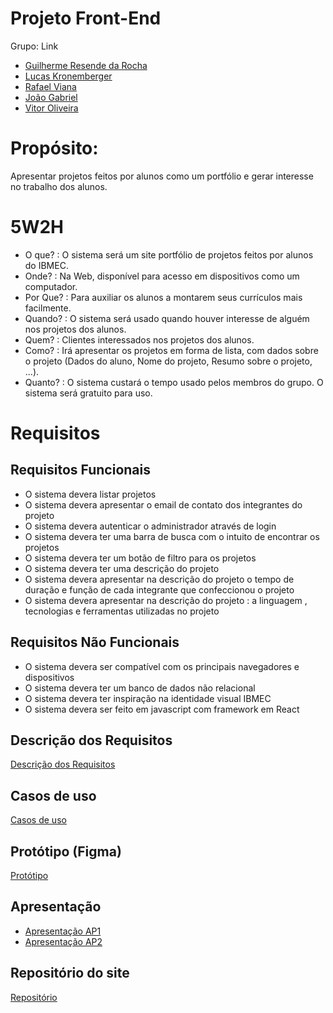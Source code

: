 # Projeto Front-End

Grupo: Link
- [Guilherme Resende da Rocha](https://github.com/Guilherme0Rocha/react-base-project)
- [Lucas Kronemberger](https://github.com/LucasKronemberger/react-base-aula)
- [Rafael Viana](https://github.com/vianaR25/react-base-project)
- [João Gabriel](https://github.com/jmeirelles02/react-base-project)
- [Vitor Oliveira](https://github.com/VitorOsouza02/react-base-project)

# Propósito:
Apresentar projetos feitos por alunos como um portfólio e gerar interesse no trabalho dos alunos.

# 5W2H

- O que? : O sistema será um site portfólio de projetos feitos por alunos do IBMEC.
- Onde? : Na Web, disponível para acesso em dispositivos como um computador.
- Por Que? : Para auxiliar os alunos a montarem seus currículos mais facilmente.
- Quando? : O sistema será usado quando houver interesse de alguém nos projetos dos alunos.
- Quem? : Clientes interessados nos projetos dos alunos.
- Como? : Irá apresentar os projetos em forma de lista, com dados sobre o projeto (Dados do aluno, Nome do projeto, Resumo sobre o projeto, ...).
- Quanto? : O sistema custará o tempo usado pelos membros do grupo. O sistema será gratuito para uso.

# Requisitos

## Requisitos Funcionais
- O sistema devera listar projetos
- O sistema devera apresentar o email de contato dos integrantes do projeto
- O sistema devera autenticar  o administrador através de login
- O sistema devera ter uma barra de busca com o intuito de encontrar os projetos
- O sistema devera ter um botão de filtro para os projetos 
- O sistema devera ter uma descrição do projeto
- O sistema devera apresentar na descrição do projeto o tempo de duração e função de cada integrante que confeccionou o projeto
- O sistema devera apresentar na descrição do projeto : a linguagem , tecnologias e ferramentas utilizadas no projeto


## Requisitos Não Funcionais
- O sistema devera ser compatível com os principais navegadores e dispositivos 
- O sistema devera ter um banco de dados não relacional 
- O sistema devera ter inspiração na identidade visual IBMEC
- O sistema devera ser feito em javascript com framework em React


## Descrição dos Requisitos
[Descrição dos Requisitos](https://github.com/Guilherme0Rocha/Projeto-Front-End/blob/main/descricao_requisitos.md)

## Casos de uso
[Casos de uso](https://github.com/Guilherme0Rocha/Projeto-Front-End/blob/main/casodeuso.md)

## Protótipo (Figma)
[Protótipo](https://www.figma.com/proto/LWHGqWtwT8wYM3HgoK3fej/Protótipo?node-id=1-8&node-type=canvas&t=jgKGT6hTH0gpS7hL-0&scaling=contain&content-scaling=responsive&page-id=0%3A1&starting-point-node-id=1%3A8)

## Apresentação
- [Apresentação AP1](https://github.com/Guilherme0Rocha/Projeto-Front-End/blob/main/p1-apresenta%C3%A7%C3%A3o-primeira-parte-projeto.pdf)
- [Apresentação AP2](https://www.canva.com/design/DAGWeKRt-s0/vY3jdaV8_LOa_ipNfi2STQ/edit?utm_content=DAGWeKRt-s0&utm_campaign=designshare&utm_medium=link2&utm_source=sharebutton)

## Repositório do site

[Repositório](https://github.com/Guilherme0Rocha/React-Projetos)
